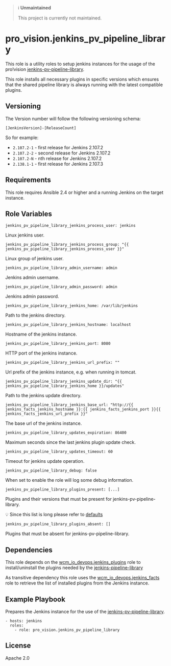 > :information_source: **Unmaintained**
>
> This project is currently not maintained.

# pro_vision.jenkins_pv_pipeline_library

This role is a utility roles to setup jenkins instances for the usage of
the pro!vision
[jenkins-pv-pipeline-library](https://github.com/pro-vision/jenkins-pv-pipeline-library).

This role installs all necessary plugins in specific versions which
ensures that the shared pipeline library is always running with the
latest compatible plugins.

## Versioning

The Version number will follow the following versioning schema:

`[JenkinsVersion]-[ReleaseCount]`

So for example:
* `2.107.2-1` - first release for Jenkins 2.107.2
* `2.107.2-2` - second release for Jenkins 2.107.2
* `2.107.2-N` - nth release for Jenkins 2.107.2
* `2.138.1-1` - first release for Jenkins 2.107.3

## Requirements

This role requires Ansible 2.4 or higher and a running Jenkins on the
target instance.

## Role Variables

    jenkins_pv_pipeline_library_jenkins_process_user: jenkins

Linux jenkins user.

    jenkins_pv_pipeline_library_jenkins_process_group: "{{ jenkins_pv_pipeline_library_jenkins_process_user }}"

Linux group of jenkins user.

    jenkins_pv_pipeline_library_admin_username: admin

Jenkins admin username.

    jenkins_pv_pipeline_library_admin_password: admin

Jenkins admin password.

    jenkins_pv_pipeline_library_jenkins_home: /var/lib/jenkins

Path to the jenkins directory.

    jenkins_pv_pipeline_library_jenkins_hostname: localhost

Hostname of the jenkins instance.

    jenkins_pv_pipeline_library_jenkins_port: 8080

HTTP port of the jenkins instance.

    jenkins_pv_pipeline_library_jenkins_url_prefix: ""

Url prefix of the jenkins instance, e.g. when running in tomcat.

    jenkins_pv_pipeline_library_jenkins_update_dir: "{{ jenkins_pv_pipeline_library_jenkins_home }}/updates"

Path to the jenkins update directory.

    jenkins_pv_pipeline_library_jenkins_base_url: "http://{{ jenkins_facts_jenkins_hostname }}:{{ jenkins_facts_jenkins_port }}{{ jenkins_facts_jenkins_url_prefix }}"

The base url of the jenkins instance.

    jenkins_pv_pipeline_library_updates_expiration: 86400

Maximum seconds since the last jenkins plugin update check.

    jenkins_pv_pipeline_library_updates_timeout: 60

Timeout for jenkins update operation.

    jenkins_pv_pipeline_library_debug: false

When set to enable the role will log some debug information.

    jenkins_pv_pipeline_library_plugins_present: [...]

Plugins and their versions that must be present for
jenkins-pv-pipeline-library.

:bulb: Since this list is long please refer to
[defaults](defaults/main.yml)

    jenkins_pv_pipeline_library_plugins_absent: []

Plugins that must be absent for jenkins-pv-pipeline-library.

## Dependencies

This role depends on the
[wcm_io_devops.jenkins_plugins](https://github.com/wcm-io-devops/ansible-jenkins-plugins)
role to install/uninstall the plugins needed by the
[jenkins-pipeline-library](https://github.com/wcm_io_devops.jenkins_pipeline_library)

As transitive dependency this role uses the
[wcm_io_devops.jenkins_facts](https://github.com/wcm-io-devops/ansible-jenkins-facts)
role to retrieve the list of installed plugins from the Jenkins
instance.

## Example Playbook

Prepares the Jenkins instance for the use of the
[jenkins-pv-pipeline-library](https://github.com/pro-vision/jenkins-pv-pipeline-library).

	- hosts: jenkins
	  roles:
	    - role: pro_vision.jenkins_pv_pipeline_library

## License

Apache 2.0
